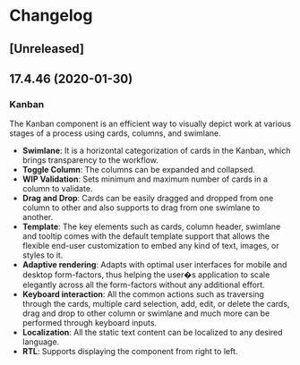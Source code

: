 # Changelog

## [Unreleased]

## 17.4.46 (2020-01-30)

### Kanban

The Kanban component is an efficient way to visually depict work at various stages of a process using cards, columns, and swimlane.

- **Swimlane**: It is a horizontal categorization of cards in the Kanban, which brings transparency to the workflow.
- **Toggle Column**: The columns can be expanded and collapsed.
- **WIP Validation**: Sets minimum and maximum number of cards in a column to validate.
- **Drag and Drop**: Cards can be easily dragged and dropped from one column to other and also supports to drag from one swimlane to another.
- **Template**: The key elements such as cards, column header, swimlane and tooltip comes with the default template support that allows the flexible end-user customization to embed any kind of text, images, or styles to it.
- **Adaptive rendering**: Adapts with optimal user interfaces for mobile and desktop form-factors, thus helping the user�s application to scale elegantly across all the form-factors without any additional effort.
- **Keyboard interaction**: All the common actions such as traversing through the cards, multiple card selection, add, edit, or delete the cards, drag and drop to other column or swimlane and much more can be performed through keyboard inputs.
- **Localization**: All the static text content can be localized to any desired language.
- **RTL**: Supports displaying the component from right to left.

